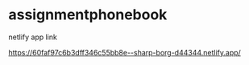# assignmentphonebook


netlify app link

https://60faf97c6b3dff346c55bb8e--sharp-borg-d44344.netlify.app/
